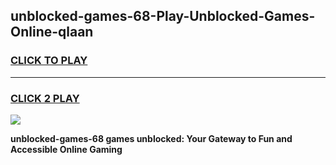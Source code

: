 
## unblocked-games-68-Play-Unblocked-Games-Online-qlaan
<h3>
<a href="https://premium76.site?title=unblocked-games-68&ref=25A">CLICK TO PLAY</a></h3>
<hr>

<h3>
<a href="https://premium76.site?title=unblocked-games-68&ref=25A">CLICK 2 PLAY</a>
  
</h3>

<a href="https://premium76.site?title=unblocked-games-68&ref=25A"><img src="https://clearcache.store/games.png"></a>


**unblocked-games-68 games unblocked: Your Gateway to Fun and Accessible Online Gaming**
